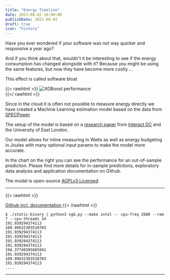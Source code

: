 ```yaml
---
title: "Energy Timeline"
date: 2023-08-02 10:00:00
publishDate: 2023-08-02
draft: true
icon: "history"
---
```


Have you ever wondered if your software was not way quicker and responsive a year ago?

And if you think about that, wouldn't it be interesting to see if the energy consumption has changed alongside with it?
Because you might be using the same features, but now they have become more costly ...

This effect is called software bloat

{{< rawhtml >}}
<img class="ui big floated right rounded bordered image" src="https://github.com/green-coding-solutions/cloud-energy/raw/main/img/hp_synergy_480_Gen10_Plus.png" alt="XGBoost performance" loading="lazy" style="margin:auto;">
<br>
{{</ rawhtml >}}


Since in the cloud it is often not possible to measure energy directly we have created a Machine Learning estimation model
based on the data from [SPECPower](https://www.spec.org/power_ssj2008/)

The setup of the model is based on a [research paper](https://interactdc.com/static/images/documents/Elsevier_Journal.pdf) from [Interact DC](https://interactdc.com/) and the University of East London.

Our model allows for inline measuring in Watts as well as energy budgeting in Joules with many optional input
params to make the model more accurate.

In the chart on the right you can see the performance for an out-of-sample prediciton. Please find more details
for in-sample predictions, exploratory data analysis and application documentation on Github.

The model is open-source [AGPLv3 Licensed](https://github.com/green-coding-solutions/green-metrics-tool/blob/main/LICENSE)

---

{{< rawhtml >}}
    <a class="ui labeled button" href="https://github.com/green-coding-solutions/cloud-energy">
    <div class="ui button">
        <i class="code branch icon"></i>
    </div>
    <span class="ui basic label">
        Github incl. documentation
    </span>
</a>
{{< /rawhtml >}}

```
$ ./static-binary | python3 xgb.py --make intel -- cpu-freq 2600 --ram 7 --cpu-threads 24
191.939294374113
169.99632303510703
191.939294374113
191.939294374113
191.939294374113
191.939294374113
194.37740205685841
191.939294374113
169.99632303510703
191.939294374113
....
```

---


